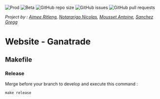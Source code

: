 ![Prod](https://github.com/Ganatrade/www/workflows/SSH/badge.svg?branch=master)
![Beta](https://github.com/Ganatrade/www/workflows/SSH/badge.svg?branch=develop)
![GitHub repo size](https://img.shields.io/github/repo-size/ganatrade/www)
![GitHub issues](https://img.shields.io/github/issues-raw/ganatrade/www)
![GitHub pull requests](https://img.shields.io/github/issues-pr-raw/ganatrade/www)

_Project by : 
[Aimee Ritleng](https://github.com/Aimee-RTLNG), 
[Notararigo Nicolas](https://github.com/Neerfix), 
[Mousset Antoine](https://github.com/nrgix2), 
[Sanchez Gregg](https://github.com/Arty3P)_
# Website - Ganatrade

## Makefile

### Release
Merge before your branch to develop and execute this command :
```
make release
```
